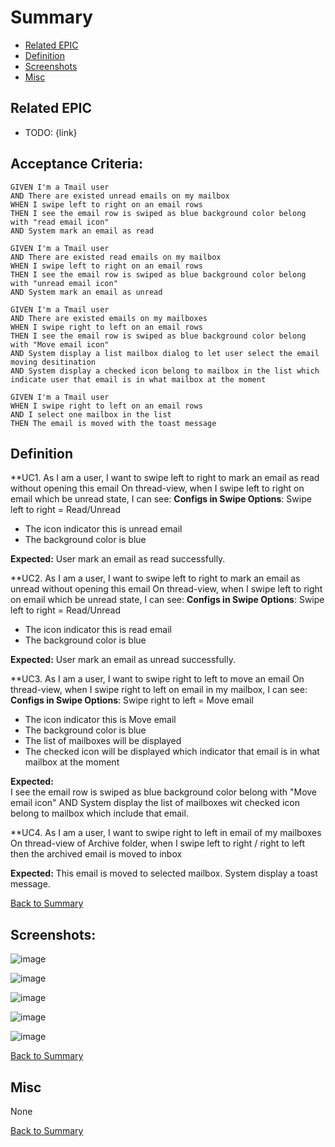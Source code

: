# Summary

* [Related EPIC](#related-epic)
* [Definition](#definition)
* [Screenshots](#screenshots)
* [Misc](#misc)

## Related EPIC

* TODO: {link}

## Acceptance Criteria: 
```
GIVEN I'm a Tmail user
AND There are existed unread emails on my mailbox
WHEN I swipe left to right on an email rows
THEN I see the email row is swiped as blue background color belong with "read email icon"
AND System mark an email as read

GIVEN I'm a Tmail user
AND There are existed read emails on my mailbox
WHEN I swipe left to right on an email rows
THEN I see the email row is swiped as blue background color belong with "unread email icon"
AND System mark an email as unread

GIVEN I'm a Tmail user
AND There are existed emails on my mailboxes
WHEN I swipe right to left on an email rows
THEN I see the email row is swiped as blue background color belong with "Move email icon"
AND System display a list mailbox dialog to let user select the email moving desitination
AND System display a checked icon belong to mailbox in the list which indicate user that email is in what mailbox at the moment

GIVEN I'm a Tmail user
WHEN I swipe right to left on an email rows
AND I select one mailbox in the list
THEN The email is moved with the toast message
```

## Definition

**UC1. As I am a user, I want to swipe left to right to mark an email as read without opening this email
On thread-view, when I swipe left to right on email which be unread state, I can see:
**Configs in Swipe Options**: Swipe left to right = Read/Unread

- The icon indicator this is unread email
- The background color is blue 

**Expected:** User mark an email as read successfully.

**UC2.  As I am a user, I want to swipe left to right to mark an email as unread without opening this email
On thread-view, when I swipe left to right on email which be unread state, I can see:
**Configs in Swipe Options**: Swipe left to right = Read/Unread

- The icon indicator this is read email
- The background color is blue 

**Expected:** User mark an email as unread successfully.

**UC3.  As I am a user, I want to swipe right to left to move an email
On thread-view, when I swipe right to left on email in my mailbox, I can see:
**Configs in Swipe Options**: Swipe right to left = Move email

- The icon indicator this is Move email
- The background color is blue
- The list of mailboxes will be displayed
- The checked icon will be displayed which indicator that email is in what mailbox at the moment

**Expected:**  
I see the email row is swiped as blue background color belong with "Move email icon" 
AND System display the list of mailboxes wit checked icon belong to mailbox which include that email.

**UC4.  As I am a user, I want to swipe right to left in email of my mailboxes
On thread-view of Archive folder, when I swipe left to right / right to left then the archived email is moved to inbox

**Expected:** 
This email is moved to selected mailbox. System display a toast message.



[Back to Summary](#summary)

## Screenshots: 

![image](https://user-images.githubusercontent.com/124866146/235097306-615f0b87-5fe2-456b-b830-072ddc348059.png)

![image](https://user-images.githubusercontent.com/124866146/235097387-fb616f8f-ff50-4dfe-8e2b-44a5bca3aba4.png)

![image](https://user-images.githubusercontent.com/124866146/236110914-0b53392a-161a-4f25-85d9-abb06706d82a.png)

![image](https://user-images.githubusercontent.com/124866146/236111202-a4154949-5512-4287-bc78-d85ad6ad610a.png)

![image](https://user-images.githubusercontent.com/124866146/236111590-6d85c76f-e9ab-4128-ae11-060c3186085f.png)





[Back to Summary](#summary)

## Misc

None

[Back to Summary](#summary)
